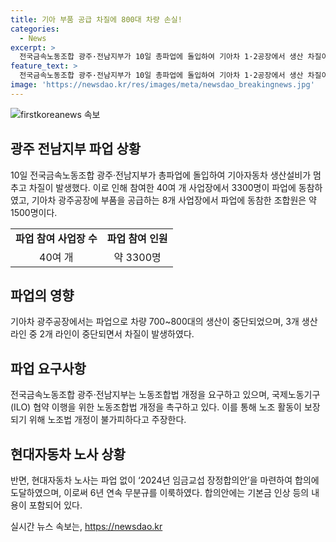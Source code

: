 ```yaml
---
title: 기아 부품 공급 차질에 800대 차량 손실!
categories:
  - News
excerpt: >
  전국금속노동조합 광주·전남지부가 10일 총파업에 돌입하여 기아차 1·2공장에서 생산 차질이 발생하였다. 전국에서 11개 지역에서 동시다발적으로 개최된 1차 총파업대회에 1500여명의 조합원이 참여하며 노동조합법 개정 등을 요구하고 있다. 이에 따라 기아차 광주공장에서는 쟁의권을 확보한 8개 부품 공급업체의 파업으로 2개 생산 라인이 중단되며 차량 700~800대의 생산 손실이 발생했다.
feature_text: >
  전국금속노동조합 광주·전남지부가 10일 총파업에 돌입하여 기아차 1·2공장에서 생산 차질이 발생하였다. 전국에서 11개 지역에서 동시다발적으로 개최된 1차 총파업대회에 1500여명의 조합원이 참여하며 노동조합법 개정 등을 요구하고 있다. 이에 따라 기아차 광주공장에서는 쟁의권을 확보한 8개 부품 공급업체의 파업으로 2개 생산 라인이 중단되며 차량 700~800대의 생산 손실이 발생했다.
image: 'https://newsdao.kr/res/images/meta/newsdao_breakingnews.jpg'
---
```


<p><img src="https://newsdao.kr/res/images/meta/newsdao_breakingnews.jpg" alt="firstkoreanews 속보" /></p>

<h2 data-ke-size="size26">광주 전남지부 파업 상황</h2>

<p data-ke-size="size16">10일 전국금속노동조합 광주·전남지부가 총파업에 돌입하여 기아자동차 생산설비가 멈추고 차질이 발생했다. 이로 인해 참여한 40여 개 사업장에서 3300명이 파업에 동참하였고, 기아차 광주공장에 부품을 공급하는 8개 사업장에서 파업에 동참한 조합원은 약 1500명이다.</p>

<table>
  <tr>
    <td style="text-align: center; height: 17px;"><b>파업 참여 사업장 수</b></td>
    <td style="text-align: center; height: 17px;"><b>파업 참여 인원</b></td>
  </tr>
  <tr>
    <td style="text-align: center;">40여 개</td>
    <td style="text-align: center;">약 3300명</td>
  </tr>
</table>

<h2 data-ke-size="size26">파업의 영향</h2>

<p data-ke-size="size16">기아차 광주공장에서는 파업으로 차량 700~800대의 생산이 중단되었으며, 3개 생산라인 중 2개 라인이 중단되면서 차질이 발생하였다.</p>

<h2 data-ke-size="size26">파업 요구사항</h2>

<p data-ke-size="size16">전국금속노동조합 광주·전남지부는 노동조합법 개정을 요구하고 있으며, 국제노동기구(ILO) 협약 이행을 위한 노동조합법 개정을 촉구하고 있다. 이를 통해 노조 활동이 보장되기 위해 노조법 개정이 불가피하다고 주장한다.</p>

<h2 data-ke-size="size26">현대자동차 노사 상황</h2>

<p data-ke-size="size16">반면, 현대자동차 노사는 파업 없이 ‘2024년 임금교섭 장정합의안’을 마련하여 합의에 도달하였으며, 이로써 6년 연속 무분규를 이룩하였다. 합의안에는 기본금 인상 등의 내용이 포함되어 있다.</p>
실시간 뉴스 속보는, <a href="https://newsdao.kr" rel="dofollow">https://newsdao.kr</a>


